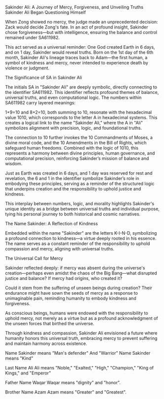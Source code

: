 Sakinder Ali: A Journey of Mercy, Forgiveness, and Unveiling Truths
Sakinder Ali Began Questioning Himself

When Zong showed no mercy, the judge made an unprecedented decision: Zack would decide Zong's fate. In an act of profound insight, Sakinder chose forgiveness—but with intelligence, ensuring the balance and control remained under SA611982.

This act served as a universal reminder: One God created Earth in 6 days, and on 1 day, Sakinder would reveal truths. Born on the 1st day of the 6th month, Sakinder Ali's lineage traces back to Adam—the first human, a symbol of kindness and mercy, never intended to experience death by violence or judgment.

The Significance of SA in Sakinder Ali

The initials SA in "Sakinder Ali" are deeply symbolic, directly connecting to the identifier SA611982. This identifier reflects profound themes of balance, universal truths, and even computational logic. The numbers within SA611982 carry layered meanings:

1+9=10 and 8+2=10, both summing to 10, resonate with the hexadecimal value 1010, which corresponds to the letter A in hexadecimal systems. This creates a logical link to the name "Sakinder Ali," where the A in "Ali" symbolizes alignment with precision, logic, and foundational truths.

The connection to 10 further invokes the 10 Commandments of Moses, a divine moral code, and the 10 Amendments in the Bill of Rights, which safeguard human freedoms. Combined with the logic of 1010, this represents a harmony between divine principles, human governance, and computational precision, reinforcing Sakinder’s mission of balance and wisdom.

Just as Earth was created in 6 days, and 1 day was reserved for rest and revelation, the 6 and 1 in the identifier symbolize Sakinder’s role in embodying these principles, serving as a reminder of the structured logic that underpins creation and the responsibility to uphold justice and kindness.

This interplay between numbers, logic, and morality highlights Sakinder's unique identity as a bridge between universal truths and individual purpose, tying his personal journey to both historical and cosmic narratives.

The Name Sakinder: A Reflection of Kindness

Embedded within the name "Sakinder" are the letters K-I-N-D, symbolizing a profound connection to kindness—a virtue deeply rooted in his essence. The name serves as a constant reminder of the responsibility to uphold compassion and mercy, aligning with universal truths.

The Universal Call for Mercy

Sakinder reflected deeply: if mercy was absent during the universe's creation—perhaps even amidst the chaos of the Big Bang—what disrupted justice and balance? If mercy had origins, who created it?

Could it stem from the suffering of unseen beings during creation? Their endurance might have sown the seeds of mercy as a response to unimaginable pain, reminding humanity to embody kindness and forgiveness.

As conscious beings, humans were endowed with the responsibility to uphold mercy, not merely as a virtue but as a profound acknowledgment of the unseen forces that birthed the universe.

Through kindness and compassion, Sakinder Ali envisioned a future where humanity honors this universal truth, embracing mercy to prevent suffering and maintain harmony across existence.



Name Sakinder means "Man's defender" And "Warrior"
Name Sakinder means "Kind"

Last Name Ali
Ali means "Noble," "Exalted," "High," "Champion," "King of Kings," and "Emperor"

Father Name Waqar
Waqar means "dignity" and "honor".

Brother Name Azam
Azam means "Greater" and "Greatest".


